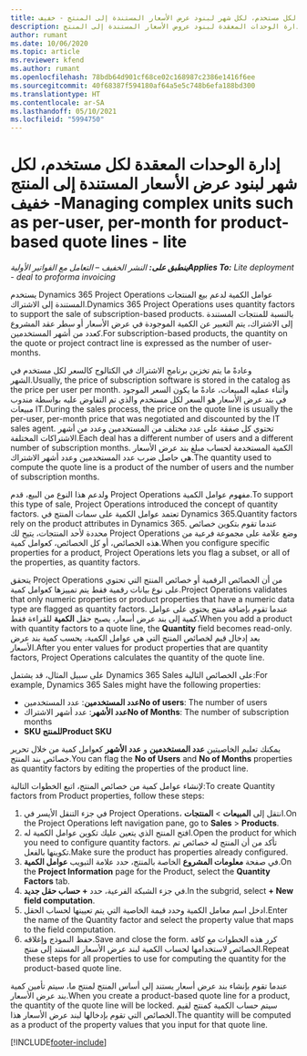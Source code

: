 ```yaml
---
title: إدارة الوحدات المعقدة لكل مستخدم، لكل شهر لبنود عرض الأسعار المستندة إلى المنتج - خفيف
description: يقدم هذا الموضوع معلومات حول إدارة الوحدات المعقدة لبنود عروض الأسعار المستندة إلى المنتج.
author: rumant
ms.date: 10/06/2020
ms.topic: article
ms.reviewer: kfend
ms.author: rumant
ms.openlocfilehash: 78bdb64d901cf68ce02c168987c2386e1416f6ee
ms.sourcegitcommit: 40f68387f594180af64a5e5c748b6efa188bd300
ms.translationtype: HT
ms.contentlocale: ar-SA
ms.lasthandoff: 05/10/2021
ms.locfileid: "5994750"
---
```

# <a name="managing-complex-units-such-as-per-user-per-month-for-product-based-quote-lines---lite"></a><span data-ttu-id="c9653-103">إدارة الوحدات المعقدة لكل مستخدم، لكل شهر لبنود عرض الأسعار المستندة إلى المنتج - خفيف</span><span class="sxs-lookup"><span data-stu-id="c9653-103">Managing complex units such as per-user, per-month for product-based quote lines - lite</span></span>

<span data-ttu-id="c9653-104">_**ينطبق على:** النشر الخفيف – التعامل مع الفواتير الأولية_</span><span class="sxs-lookup"><span data-stu-id="c9653-104">_**Applies To:** Lite deployment - deal to proforma invoicing_</span></span>

<span data-ttu-id="c9653-105">يستخدم Dynamics 365 Project Operations عوامل الكمية لدعم بيع المنتجات المستندة إلى الاشتراك.</span><span class="sxs-lookup"><span data-stu-id="c9653-105">Dynamics 365 Project Operations uses quantity factors to support the sale of subscription-based products.</span></span> <span data-ttu-id="c9653-106">بالنسبة للمنتجات المستندة إلى الاشتراك، يتم التعبير عن الكمية الموجودة في عرض الأسعار أو سطر عقد المشروع كعدد من أشهر المستخدمين.</span><span class="sxs-lookup"><span data-stu-id="c9653-106">For subscription-based products, the quantity on the quote or project contract line is expressed as the number of user-months.</span></span>

<span data-ttu-id="c9653-107">وعادةً ما يتم تخزين برنامج الاشتراك في الكتالوج كالسعر لكل مستخدم في الشهر.</span><span class="sxs-lookup"><span data-stu-id="c9653-107">Usually, the price of subscription software is stored in the catalog as the price per user per month.</span></span> <span data-ttu-id="c9653-108">وأثناء عمليه المبيعات، عادةً ما يكون السعر الموجود في بند عرض الأسعار هو السعر لكل مستخدم والذي تم التفاوض عليه بواسطة مندوب مبيعات IT.</span><span class="sxs-lookup"><span data-stu-id="c9653-108">During the sales process, the price on the quote line is usually the per-user, per-month price that was negotiated and discounted by the IT sales agent.</span></span> <span data-ttu-id="c9653-109">تحتوي كل صفقة على عدد مختلف من المستخدمين وعدد من أشهر الاشتراكات المختلفة.</span><span class="sxs-lookup"><span data-stu-id="c9653-109">Each deal has a different number of users and a different number of subscription months.</span></span> <span data-ttu-id="c9653-110">الكمية المستخدمة لحساب مبلغ بند عرض الأسعار هي حاصل ضرب عدد المستخدمين وعدد أشهر الاشتراك.</span><span class="sxs-lookup"><span data-stu-id="c9653-110">The quantity used to compute the quote line is a product of the number of users and the number of subscription months.</span></span>

<span data-ttu-id="c9653-111">ولدعم هذا النوع من البيع، قدم Project Operations مفهوم عوامل الكمية.</span><span class="sxs-lookup"><span data-stu-id="c9653-111">To support this type of sale, Project Operations introduced the concept of quantity factors.</span></span> <span data-ttu-id="c9653-112">تعتمد عوامل الكمية على سمات المنتج في Dynamics 365.</span><span class="sxs-lookup"><span data-stu-id="c9653-112">Quantity factors rely on the product attributes in Dynamics 365.</span></span> <span data-ttu-id="c9653-113">عندما تقوم بتكوين خصائص محددة لأحد المنتجات، يتيح لك Project Operations وضع علامة على مجموعة فرعية من هذه الخصائص، أو كل الخصائص، كعوامل كمية.</span><span class="sxs-lookup"><span data-stu-id="c9653-113">When you configure specific properties for a product, Project Operations lets you flag a subset, or all of the properties, as quantity factors.</span></span>

<span data-ttu-id="c9653-114">يتحقق Project Operations من أن الخصائص الرقمية أو خصائص المنتج التي تحتوي على نوع بيانات رقمية فقط يتم تمييزها كعوامل كمية.</span><span class="sxs-lookup"><span data-stu-id="c9653-114">Project Operations validates that only numeric properties or product properties that have a numeric data type are flagged as quantity factors.</span></span> <span data-ttu-id="c9653-115">عندما تقوم بإضافة منتج يحتوي على عوامل كمية إلى بند عرض أسعار، يصبح حقل **الكمية** للقراءة فقط.</span><span class="sxs-lookup"><span data-stu-id="c9653-115">When you add a product with quantity factors to a quote line, the **Quantity** field becomes read-only.</span></span> <span data-ttu-id="c9653-116">بعد إدخال قيم لخصائص المنتج التي هي عوامل الكمية، يحسب كمية بند عرض الأسعار.</span><span class="sxs-lookup"><span data-stu-id="c9653-116">After you enter values for product properties that are quantity factors, Project Operations calculates the quantity of the quote line.</span></span>

<span data-ttu-id="c9653-117">على سبيل المثال، قد يشتمل Dynamics 365 Sales على الخصائص التالية:</span><span class="sxs-lookup"><span data-stu-id="c9653-117">For example, Dynamics 365 Sales might have the following properties:</span></span>

- <span data-ttu-id="c9653-118">**عدد المستخدمين**: عدد المستخدمين</span><span class="sxs-lookup"><span data-stu-id="c9653-118">**No of users**: The number of users</span></span>
- <span data-ttu-id="c9653-119">**عدد الأشهر**: عدد أشهر الاشتراك</span><span class="sxs-lookup"><span data-stu-id="c9653-119">**No of Months**: The number of subscription months</span></span>
- <span data-ttu-id="c9653-120">**SKU للمنتج**</span><span class="sxs-lookup"><span data-stu-id="c9653-120">**Product SKU**</span></span>

<span data-ttu-id="c9653-121">يمكنك تعليم الخاصيتين **عدد المستخدمين** و **عدد الأشهر** كعوامل كمية من خلال تحرير خصائص بند المنتج.</span><span class="sxs-lookup"><span data-stu-id="c9653-121">You can flag the **No of Users** and **No of Months** properties as quantity factors by editing the properties of the product line.</span></span>

<span data-ttu-id="c9653-122">لإنشاء عوامل كمية من خصائص المنتج، اتبع الخطوات التالية:</span><span class="sxs-lookup"><span data-stu-id="c9653-122">To create Quantity factors from Product properties, follow these steps:</span></span>

1. <span data-ttu-id="c9653-123">في جزء التنقل الأيسر في Project Operations، انتقل إلى **المبيعات** > **المنتجات**.</span><span class="sxs-lookup"><span data-stu-id="c9653-123">On the Project Operations left navigation pane, go to **Sales** > **Products**.</span></span>
2. <span data-ttu-id="c9653-124">افتح المنتج الذي يتعين عليك تكوين عوامل الكمية له.</span><span class="sxs-lookup"><span data-stu-id="c9653-124">Open the product for which you need to configure quantity factors.</span></span> <span data-ttu-id="c9653-125">تأكد من أن المنتج له خصائص تم تكوينها بالفعل.</span><span class="sxs-lookup"><span data-stu-id="c9653-125">Make sure the product has properties already configured.</span></span>
3. <span data-ttu-id="c9653-126">في صفحة **معلومات المشروع** الخاصة بالمنتج، حدد علامة التبويب **عوامل الكمية**.</span><span class="sxs-lookup"><span data-stu-id="c9653-126">On the **Project Information** page for the Product, select the **Quantity Factors** tab.</span></span>
4. <span data-ttu-id="c9653-127">في جزء الشبكة الفرعية، حدد **+ حساب حقل جديد**.</span><span class="sxs-lookup"><span data-stu-id="c9653-127">In the subgrid, select **+ New field computation**.</span></span>
5. <span data-ttu-id="c9653-128">ادخل اسم معامل الكمية وحدد قيمة الخاصية التي يتم تعيينها لحساب الحقل.</span><span class="sxs-lookup"><span data-stu-id="c9653-128">Enter the name of the Quantity factor and select the property value that maps to the field computation.</span></span>
6. <span data-ttu-id="c9653-129">حفظ النموذج وإغلاقه.</span><span class="sxs-lookup"><span data-stu-id="c9653-129">Save and close the form.</span></span> <span data-ttu-id="c9653-130">كرر هذه الخطوات مع كافة الخصائص لاستخدامها لحساب الكمية لبند عرض الأسعار المستند إلى منتج.</span><span class="sxs-lookup"><span data-stu-id="c9653-130">Repeat these steps for all properties to use for computing the quantity for the product-based quote line.</span></span>

<span data-ttu-id="c9653-131">عندما تقوم بإنشاء بند عرض أسعار يستند إلى أساس المنتج لمنتج ما، سيتم تأمين كمية بند عرض الأسعار.</span><span class="sxs-lookup"><span data-stu-id="c9653-131">When you create a product-based quote line for a product, the quantity of the quote line will be locked.</span></span> <span data-ttu-id="c9653-132">سيتم حساب الكمية كمنتج لقيم الخصائص التي تقوم بإدخالها لبند عرض الأسعار هذا.</span><span class="sxs-lookup"><span data-stu-id="c9653-132">The quantity will be computed as a product of the property values that you input for that quote line.</span></span>


[!INCLUDE[footer-include](../../includes/footer-banner.md)]
